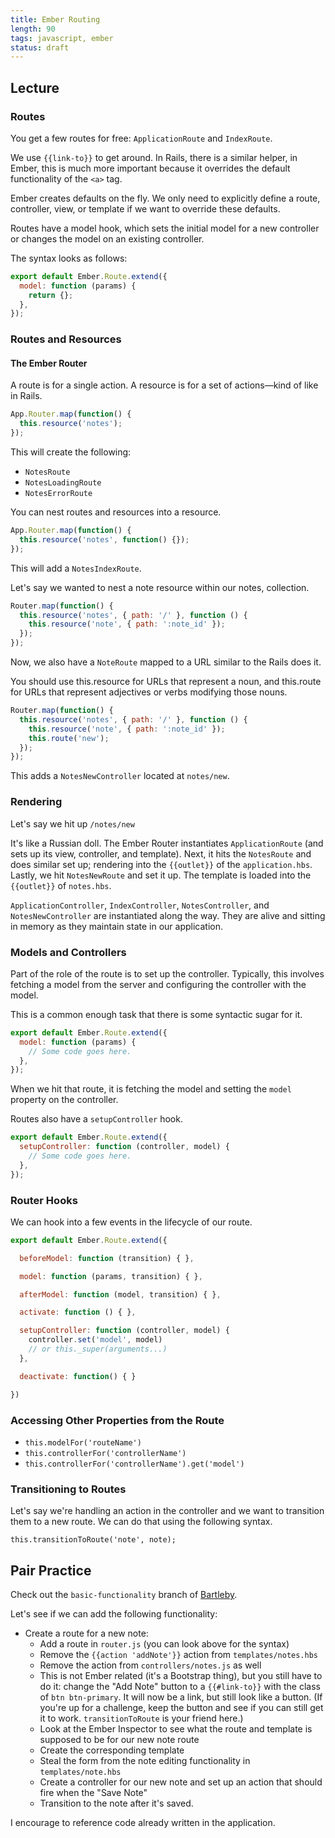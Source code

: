 ```yaml
---
title: Ember Routing
length: 90
tags: javascript, ember
status: draft
---
```


## Lecture

### Routes

You get a few routes for free: `ApplicationRoute` and `IndexRoute`.

We use `{{link-to}}` to get around. In Rails, there is a similar helper, in Ember, this is much more important because it overrides the default functionality of the `<a>` tag.

Ember creates defaults on the fly. We only need to explicitly define a route, controller, view, or template if we want to override these defaults.

Routes have a model hook, which sets the initial model for a new controller or changes the model on an existing controller.

The syntax looks as follows:

```js
export default Ember.Route.extend({
  model: function (params) {
    return {};
  },
});
```

### Routes and Resources

#### The Ember Router

A route is for a single action. A resource is for a set of actions—kind of like in Rails.

```js
App.Router.map(function() {
  this.resource('notes');
});
```

This will create the following:

* `NotesRoute`
* `NotesLoadingRoute`
* `NotesErrorRoute`

You can nest routes and resources into a resource.

```js
App.Router.map(function() {
  this.resource('notes', function() {});
});
```

This will add a `NotesIndexRoute`.

Let's say we wanted to nest a note resource within our notes, collection.

```js
Router.map(function() {
  this.resource('notes', { path: '/' }, function () {
    this.resource('note', { path: ':note_id' });
  });
});
```

Now, we also have a `NoteRoute` mapped to a URL similar to the Rails does it.

You should use this.resource for URLs that represent a noun, and this.route for URLs that represent adjectives or verbs modifying those nouns.

```js
Router.map(function() {
  this.resource('notes', { path: '/' }, function () {
    this.resource('note', { path: ':note_id' });
    this.route('new');
  });
});
```

This adds a `NotesNewController` located at `notes/new`.

### Rendering

Let's say we hit up `/notes/new`

It's like a Russian doll. The Ember Router instantiates `ApplicationRoute` (and sets up its view, controller, and template). Next, it hits the `NotesRoute` and does similar set up; rendering into the `{{outlet}}` of the `application.hbs`. Lastly, we hit `NotesNewRoute` and set it up. The template is loaded into the `{{outlet}}` of `notes.hbs`.

`ApplicationController`, `IndexController`, `NotesController`, and `NotesNewController` are instantiated along the way. They are alive and sitting in memory as they maintain state in our application.

### Models and Controllers

Part of the role of the route is to set up the controller. Typically, this involves fetching a model from the server and configuring the controller with the model.

This is a common enough task that there is some syntactic sugar for it.

```js
export default Ember.Route.extend({
  model: function (params) {
    // Some code goes here.
  },
});
```

When we hit that route, it is fetching the model and setting the `model` property on the controller.

Routes also have a `setupController` hook.

```js
export default Ember.Route.extend({
  setupController: function (controller, model) {
    // Some code goes here.
  },
});
```

### Router Hooks

We can hook into a few events in the lifecycle of our route.

```js
export default Ember.Route.extend({

  beforeModel: function (transition) { },

  model: function (params, transition) { },

  afterModel: function (model, transition) { },

  activate: function () { },

  setupController: function (controller, model) {
    controller.set('model', model)
    // or this._super(arguments...)
  },

  deactivate: function() { }

})
```

### Accessing Other Properties from the Route

* `this.modelFor('routeName')`
* `this.controllerFor('controllerName')`
* `this.controllerFor('controllerName').get('model')`

### Transitioning to Routes

Let's say we're handling an action in the controller and we want to transition them to a new route. We can do that using the following syntax.

`this.transitionToRoute('note', note);`

## Pair Practice

Check out the `basic-functionality` branch of [Bartleby](https://github.com/turingschool-examples/bartleby/tree/basic-functionality).

Let's see if we can add the following functionality:

* Create a route for a new note:
  * Add a route in `router.js` (you can look above for the syntax)
  * Remove the `{{action 'addNote'}}` action from `templates/notes.hbs`
  * Remove the action from `controllers/notes.js` as well
  * This is not Ember related (it's a Bootstrap thing), but you still have to do it: change the "Add Note" button to a `{{#link-to}}` with the class of `btn btn-primary`. It will now be a link, but still look like a button. (If you're up for a challenge, keep the button and see if you can still get it to work. `transitionToRoute` is your friend here.)
  * Look at the Ember Inspector to see what the route and template is supposed to be for our new note route
  * Create the corresponding template
  * Steal the form from the note editing functionality in `templates/note.hbs`
  * Create a controller for our new note and set up an action that should fire when the "Save Note"
  * Transition to the note after it's saved.

I encourage to reference code already written in the application.